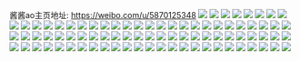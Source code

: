 酱酱ao主页地址: https://weibo.com/u/5870125348 
![](https://wx4.sinaimg.cn/mw2000/006pgrL6ly1h9hi4d363vj30u0140ai7.jpg) 
![](https://wx4.sinaimg.cn/mw2000/006pgrL6ly1h9hi4jba15j30u00u0aga.jpg) 
![](https://wx4.sinaimg.cn/mw2000/006pgrL6ly1h9ah6ogmnuj30u00u0mzg.jpg) 
![](https://wx4.sinaimg.cn/mw2000/006pgrL6ly1h91ax9kp4sj30u01hcgvg.jpg) 
![](https://wx4.sinaimg.cn/mw2000/006pgrL6ly1h8ud5axkmsj30u00ufq9r.jpg) 
![](https://wx4.sinaimg.cn/mw2000/006pgrL6ly1h8ud591dp0j30u00u00z5.jpg) 
![](https://wx4.sinaimg.cn/mw2000/006pgrL6ly1h8ud58s9o4j30u00u0wls.jpg) 
![](https://wx4.sinaimg.cn/mw2000/006pgrL6ly1h8ud59ateej30u00u0114.jpg) 
![](https://wx4.sinaimg.cn/mw2000/006pgrL6ly1h8ud59zzekj30u00u0grq.jpg) 
![](https://wx4.sinaimg.cn/mw2000/006pgrL6ly1h8ud5a7q6sj30u00u07al.jpg) 
![](https://wx4.sinaimg.cn/mw2000/006pgrL6ly1h8ud5ag9c1j30u00u0n53.jpg) 
![](https://wx4.sinaimg.cn/mw2000/006pgrL6ly1h8ud59j3qyj30u00u0mzg.jpg) 
![](https://wx4.sinaimg.cn/mw2000/006pgrL6ly1h8ud5apm7aj30u00u0jvu.jpg) 
![](https://wx4.sinaimg.cn/mw2000/006pgrL6ly1h8nej71w20j30u00u0ae7.jpg) 
![](https://wx4.sinaimg.cn/mw2000/006pgrL6ly1h8e4b4inl8j30u00u0q5r.jpg) 
![](https://wx4.sinaimg.cn/mw2000/006pgrL6ly1h84h1o5ri3j311i0u0aj2.jpg) 
![](https://wx4.sinaimg.cn/mw2000/006pgrL6ly1h82lxlxmuwj30u0140tf5.jpg) 
![](https://wx4.sinaimg.cn/mw2000/006pgrL6ly1h82lxn5lqvj30ru2c3x46.jpg) 
![](https://wx4.sinaimg.cn/mw2000/006pgrL6ly1h82lxnxlw0j30u0141n8k.jpg) 
![](https://wx4.sinaimg.cn/mw2000/006pgrL6ly1h82lxoucplj30u01417gk.jpg) 
![](https://wx4.sinaimg.cn/mw2000/006pgrL6ly1h82lxld067j30ro10wwom.jpg) 
![](https://wx4.sinaimg.cn/mw2000/006pgrL6ly1h82lxplxj6j30tr13ogya.jpg) 
![](https://wx4.sinaimg.cn/mw2000/006pgrL6ly1h82lxrfpnjj30vv0u07ht.jpg) 
![](https://wx4.sinaimg.cn/mw2000/006pgrL6ly1h82lxqdp8ij30u014049y.jpg) 
![](https://wx4.sinaimg.cn/mw2000/006pgrL6ly1h82lxt4hcoj30u01fxe1o.jpg) 
![](https://wx4.sinaimg.cn/mw2000/006pgrL6ly1h7ug787rorj30u00u0tec.jpg) 
![](https://wx4.sinaimg.cn/mw2000/006pgrL6ly1h7oksjt5opj30u01407aa.jpg) 
![](https://wx4.sinaimg.cn/mw2000/006pgrL6ly1h70gvbiwx6j30u010qtj8.jpg) 
![](https://wx4.sinaimg.cn/mw2000/006pgrL6ly1h6npusu71oj30u00u0q4h.jpg) 
![](https://wx4.sinaimg.cn/mw2000/006pgrL6ly1h6nput3ul9j30w80u00yd.jpg) 
![](https://wx4.sinaimg.cn/mw2000/006pgrL6ly1h68sric8aej30u0132te0.jpg) 
![](https://wx4.sinaimg.cn/mw2000/006pgrL6ly1h68srhyxtvj30u00udaeo.jpg) 
![](https://wx4.sinaimg.cn/mw2000/006pgrL6ly1h68sri62o4j30u0140dls.jpg) 
![](https://wx4.sinaimg.cn/mw2000/006pgrL6ly1h68srirp6nj30u00u0jwl.jpg) 
![](https://wx4.sinaimg.cn/mw2000/006pgrL6ly1h6bxvk90h9j30u0140gu9.jpg) 
![](https://wx4.sinaimg.cn/mw2000/006pgrL6ly1h6bxvkl10sj30u00u0js5.jpg) 
![](https://wx4.sinaimg.cn/mw2000/006pgrL6ly1h6bxvkyl7tj30u00u0jvp.jpg) 
![](https://wx4.sinaimg.cn/mw2000/006pgrL6ly1h6bxwnm7atj31630u0ab9.jpg) 
![](https://wx4.sinaimg.cn/mw2000/006pgrL6ly1h6bxwnbzxgj30u00u043m.jpg) 
![](https://wx4.sinaimg.cn/mw2000/006pgrL6ly1h5q7wg8kl3j30u0140dmq.jpg) 
![](https://wx4.sinaimg.cn/mw2000/006pgrL6ly1h5q7we56adj30yg0u0tg1.jpg) 
![](https://wx4.sinaimg.cn/mw2000/006pgrL6ly1h4ny419fuaj30u0140jxt.jpg) 
![](https://wx4.sinaimg.cn/mw2000/006pgrL6ly1h4ny3uovvfj30u0140dnk.jpg) 
![](https://wx4.sinaimg.cn/mw2000/006pgrL6ly1h4ny3v2vxij30u00u0jxp.jpg) 
![](https://wx4.sinaimg.cn/mw2000/006pgrL6ly1h4ny3vnjcfj30u00uy7a2.jpg) 
![](https://wx4.sinaimg.cn/mw2000/006pgrL6ly1h4ny3u65anj30u00u0adx.jpg) 
![](https://wx4.sinaimg.cn/mw2000/006pgrL6ly1h4ny3w13svj30u00u0aes.jpg) 
![](https://wx4.sinaimg.cn/mw2000/006pgrL6ly1h4nssymz4tj30u00u0gpx.jpg) 
![](https://wx4.sinaimg.cn/mw2000/006pgrL6ly1h4ny3waharj30u00u0gop.jpg) 
![](https://wx4.sinaimg.cn/mw2000/006pgrL6ly1h4ny3wxqulj30u00u0dj7.jpg) 
![](https://wx4.sinaimg.cn/mw2000/006pgrL6ly1h3af9wqtsxj30u01hc0zw.jpg) 
![](https://wx4.sinaimg.cn/mw2000/006pgrL6ly1h2wgshaye3j30u01hc7dx.jpg) 
![](https://wx4.sinaimg.cn/mw2000/006pgrL6ly1h2n8pcih3pj30u011x7dc.jpg) 
![](https://wx4.sinaimg.cn/mw2000/006pgrL6ly1h1syw5fr4hj30u0140wme.jpg) 
![](https://wx4.sinaimg.cn/mw2000/006pgrL6ly1h0r0x50ngdj31o0280e81.jpg) 
![](https://wx4.sinaimg.cn/mw2000/006pgrL6ly1gzryos2lzyj32c0340b2a.jpg) 
![](https://wx4.sinaimg.cn/mw2000/006pgrL6ly1gzryoqycnzj32c02c0npd.jpg) 
![](https://wx4.sinaimg.cn/mw2000/006pgrL6ly1gzr00vtrp6j30u01hcame.jpg) 
![](https://wx4.sinaimg.cn/mw2000/006pgrL6ly1gzr00sgl9nj30u0140afd.jpg) 
![](https://wx4.sinaimg.cn/mw2000/006pgrL6ly1gzfq7l0kc2j30s11fydnt.jpg) 
![](https://wx4.sinaimg.cn/mw2000/006pgrL6ly1gyyelg4x43j30u00u0whe.jpg) 
![](https://wx4.sinaimg.cn/mw2000/006pgrL6ly1gy9xdopohoj30u0140n6c.jpg) 
![](https://wx4.sinaimg.cn/mw2000/006pgrL6ly1gy9xdodqx0j30u0140q85.jpg) 
![](https://wx4.sinaimg.cn/mw2000/006pgrL6ly1gsvsmdus6aj31fq1sg4qp.jpg) 
![](https://wx4.sinaimg.cn/mw2000/006pgrL6ly1gqespnoz2xj30u0140n87.jpg) 
![](https://wx4.sinaimg.cn/mw2000/006pgrL6ly1gqespo7i52j30u80u0gsy.jpg) 
![](https://wx4.sinaimg.cn/mw2000/006pgrL6ly1go03602gifj30sq0wuagh.jpg) 
![](https://wx4.sinaimg.cn/mw2000/006pgrL6ly1gmnn9dl2quj31401407db.jpg) 
![](https://wx4.sinaimg.cn/mw2000/006pgrL6ly1gj25mr77vij31o02807wi.jpg) 
![](https://wx4.sinaimg.cn/mw2000/006pgrL6ly1gj25n9mft2j32801o0kjm.jpg) 
![](https://wx4.sinaimg.cn/mw2000/006pgrL6ly1gj25muuykaj32c02c04qq.jpg) 
![](https://wx4.sinaimg.cn/mw2000/006pgrL6ly1gj25mxt5eqj32c02c04qq.jpg) 
![](https://wx4.sinaimg.cn/mw2000/006pgrL6ly1gj25mn7vk3j32c02c0npd.jpg) 
![](https://wx4.sinaimg.cn/mw2000/006pgrL6ly1gj25mzkhu6j32c02c0u0x.jpg) 
![](https://wx4.sinaimg.cn/mw2000/006pgrL6ly1gj25n2ozwtj32c02c04qq.jpg) 
![](https://wx4.sinaimg.cn/mw2000/006pgrL6ly1gj25n6iyd9j32c02c0hdt.jpg) 
![](https://wx4.sinaimg.cn/mw2000/006pgrL6ly1gj25n543j7j32522o9qv5.jpg) 
![](https://wx4.sinaimg.cn/mw2000/006pgrL6ly1ghkc8ouga7j30u00zzdkm.jpg) 
![](https://wx4.sinaimg.cn/mw2000/006pgrL6ly1gek7d0xpqvj30h40h5t9s.jpg) 
![](https://wx4.sinaimg.cn/mw2000/006pgrL6ly1g8onj8yuahj30u00u0q7e.jpg) 
![](https://wx4.sinaimg.cn/mw2000/006pgrL6ly1g5s0i380ooj30u00u0gso.jpg) 
![](https://wx4.sinaimg.cn/mw2000/006pgrL6ly1g565xancgwj30u00u0tg0.jpg) 
![](https://wx4.sinaimg.cn/mw2000/006pgrL6ly1g1ubqhl13zj30p70nyq7p.jpg) 
